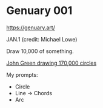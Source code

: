 # Genuary 001

https://genuary.art/

JAN.1 (credit: Michael Lowe)

Draw 10,000 of something.

[John Green drawing 170,000 circles](https://www.youtube.com/watch?v=ILMEVnVD8m8)


My prompts:

- Circle
- Line -> Chords
- Arc